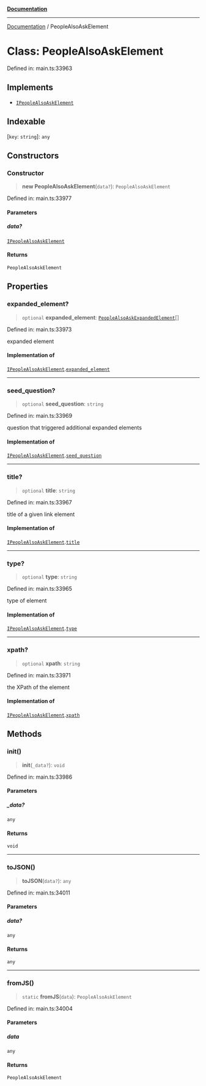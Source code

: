 [**Documentation**](../README.md)

***

[Documentation](../README.md) / PeopleAlsoAskElement

# Class: PeopleAlsoAskElement

Defined in: main.ts:33963

## Implements

- [`IPeopleAlsoAskElement`](../interfaces/IPeopleAlsoAskElement.md)

## Indexable

\[`key`: `string`\]: `any`

## Constructors

### Constructor

> **new PeopleAlsoAskElement**(`data?`): `PeopleAlsoAskElement`

Defined in: main.ts:33977

#### Parameters

##### data?

[`IPeopleAlsoAskElement`](../interfaces/IPeopleAlsoAskElement.md)

#### Returns

`PeopleAlsoAskElement`

## Properties

### expanded\_element?

> `optional` **expanded\_element**: [`PeopleAlsoAskExpandedElement`](PeopleAlsoAskExpandedElement.md)[]

Defined in: main.ts:33973

expanded element

#### Implementation of

[`IPeopleAlsoAskElement`](../interfaces/IPeopleAlsoAskElement.md).[`expanded_element`](../interfaces/IPeopleAlsoAskElement.md#expanded_element)

***

### seed\_question?

> `optional` **seed\_question**: `string`

Defined in: main.ts:33969

question that triggered additional expanded elements

#### Implementation of

[`IPeopleAlsoAskElement`](../interfaces/IPeopleAlsoAskElement.md).[`seed_question`](../interfaces/IPeopleAlsoAskElement.md#seed_question)

***

### title?

> `optional` **title**: `string`

Defined in: main.ts:33967

title of a given link element

#### Implementation of

[`IPeopleAlsoAskElement`](../interfaces/IPeopleAlsoAskElement.md).[`title`](../interfaces/IPeopleAlsoAskElement.md#title)

***

### type?

> `optional` **type**: `string`

Defined in: main.ts:33965

type of element

#### Implementation of

[`IPeopleAlsoAskElement`](../interfaces/IPeopleAlsoAskElement.md).[`type`](../interfaces/IPeopleAlsoAskElement.md#type)

***

### xpath?

> `optional` **xpath**: `string`

Defined in: main.ts:33971

the XPath of the element

#### Implementation of

[`IPeopleAlsoAskElement`](../interfaces/IPeopleAlsoAskElement.md).[`xpath`](../interfaces/IPeopleAlsoAskElement.md#xpath)

## Methods

### init()

> **init**(`_data?`): `void`

Defined in: main.ts:33986

#### Parameters

##### \_data?

`any`

#### Returns

`void`

***

### toJSON()

> **toJSON**(`data?`): `any`

Defined in: main.ts:34011

#### Parameters

##### data?

`any`

#### Returns

`any`

***

### fromJS()

> `static` **fromJS**(`data`): `PeopleAlsoAskElement`

Defined in: main.ts:34004

#### Parameters

##### data

`any`

#### Returns

`PeopleAlsoAskElement`
